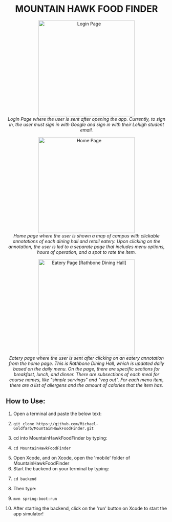 <h1 align="center">MOUNTAIN HAWK FOOD FINDER</h1>

<p align="center">
  <img width="300" alt="Login Page" src="https://github.com/Michael-Goldfarb/MountainHawkFoodFinder/assets/66848094/34cc481e-e8e4-4e95-9a5a-b7166b2763e9">
  <br>
  <em>Login Page where the user is sent after opening the app. Currently, to sign in, the user must sign in with Google and sign in with their Lehigh student email.</em>
</p>

<p align="center">
  <img width="300" alt="Home Page" src="https://github.com/Michael-Goldfarb/MountainHawkFoodFinder/assets/66848094/3be0d5ef-aa63-4bf8-b19d-e8019e526004">
  <br>
  <em>Home page where the user is shown a map of campus with clickable annotations of each dining hall and retail eatery. Upon clicking on the annotation, the user is led to a separate page that includes menu options, hours of operation, and a spot to rate the item.</em>
</p>

<p align="center">
  <img width="300" alt="Eatery Page [Rathbone Dining Hall]" src="https://github.com/Michael-Goldfarb/MountainHawkFoodFinder/assets/66848094/37417c90-25c1-4d94-8b4c-b384e946686c">
  <br>
  <em>Eatery page where the user is sent after clicking on an eatery annotation from the home page. This is Rathbone Dining Hall, which is updated daily based on the daily menu. On the page, there are specific sections for breakfast, lunch, and dinner. There are subsections of each meal for course names, like "simple servings" and "veg out". For each menu item, there are a list of allergens and the amount of calories that the item has.</em>
</p>

## How to Use:
1. Open a terminal and paste the below text:
2.     git clone https://github.com/Michael-Goldfarb/MountainHawkFoodFinder.git
3. cd into MountainHawkFoodFinder by typing:
4.     cd MountainHawkFoodFinder
5. Open Xcode, and on Xcode, open the 'mobile' folder of MountainHawkFoodFinder
6. Start the backend on your terminal by typing:
7.     cd backend
8. Then type:
9.     mvn spring-boot:run
10. After starting the backend, click on the 'run' button on Xcode to start the app simulator!
